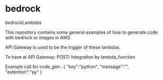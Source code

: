 # bedrock
bedrockLambdas

This repository contains some general examples of how to generate code with bedrock or images in AWS

API Gateway is used to be the trigger of these lambdas. 

To have at API Gateway: 
  POST/ 
  Integration by lambda_function

Example call for code_gen : 
{
"key":"python",
"message":"",
"extention":"py"
}

